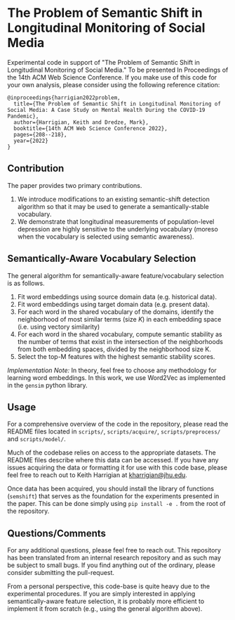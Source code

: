 # The Problem of Semantic Shift in Longitudinal Monitoring of Social Media

Experimental code in support of "The Problem of Semantic Shift in Longitudinal Monitoring of Social Media." To be presented In Proceedings of the 14th ACM Web Science Conference. If you make use of this code for your own analysis, please consider using the following reference citation:

```
@inproceedings{harrigian2022problem,
  title={The Problem of Semantic Shift in Longitudinal Monitoring of Social Media: A Case Study on Mental Health During the COVID-19 Pandemic},
  author={Harrigian, Keith and Dredze, Mark},
  booktitle={14th ACM Web Science Conference 2022},
  pages={208--218},
  year={2022}
}
```

## Contribution

The paper provides two primary contributions. 

1. We introduce modifications to an existing semantic-shift detection algorithm so that it may be used to generate a semantically-stable vocabulary.
2. We demonstrate that longitudinal measurements of population-level depression are highly sensitive to the underlying vocabulary (moreso when the vocabulary is selected using semantic awareness).

## Semantically-Aware Vocabulary Selection

The general algorithm for semantically-aware feature/vocabulary selection is as follows.

1. Fit word embeddings using source domain data (e.g. historical data).
2. Fit word embeddings using target domain data (e.g. present data). 
3. For each word in the shared vocabulary of the domains, identify the neighborhood of most similar terms (size *K*) in each embedding space (i.e. using vectory similarity)
4. For each word in the shared vocabulary, compute semantic stability as the number of terms that exist in the intersection of the neighborhoods from both embedding spaces, divided by the neighborhood size K.
5. Select the top-M features with the highest semantic stability scores.

*Implementation Note:* In theory, feel free to choose any methodology for learning word embeddings. In this work, we use Word2Vec as implemented in the `gensim` python library.

## Usage

For a comprehensive overview of the code in the repository, please read the README files located in `scripts/`, `scripts/acquire/`, `scripts/preprocess/` and `scripts/model/`.

Much of the codebase relies on access to the appropriate datasets. The README files describe where this data can be accessed. If you have any issues acquiring the data or formatting it for use with this code base, please feel free to reach out to Keith Harrigian at kharrigian@jhu.edu.

Once data has been acquired, you should install the library of functions (`semshift`) that serves as the foundation for the experiments presented in the paper. This can be done simply using `pip install -e .` from the root of the repository.

## Questions/Comments

For any additional questions, please feel free to reach out. This repository has been translated from an internal research repository and as such may be subject to small bugs. If you find anything out of the ordinary, please consider submitting the pull-request.

From a personal perspective, this code-base is quite heavy due to the experimental procedures. If you are simply interested in applying semantically-aware feature selection, it is probably more efficient to implement it from scratch (e.g., using the general algorithm above).
